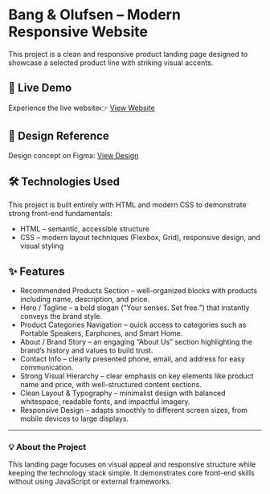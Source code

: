# Bang & Olufsen – Modern Responsive Website
This project is a clean and responsive product landing page designed to showcase a selected product line with striking visual accents.

## 🚀 Live Demo
Experience the live website👉 [View Website](https://Oksigenka.github.io/bang-olufsen/)

## 🎨 Design Reference
Design concept on Figma: [View Design](https://www.figma.com/design/DtkQmQ797hk0nI4KfMi2Uq/BOSE-New-Version?node-id=6817-212&t=zqTqtylMSbcJsGaU-0)


## 🛠 Technologies Used
This project is built entirely with HTML and modern CSS to demonstrate strong front-end fundamentals:

- HTML – semantic, accessible structure
- CSS – modern layout techniques (Flexbox, Grid), responsive design, and visual styling

## ✨ Features
- Recommended Products Section – well-organized blocks with products including name, description, and price.
- Hero / Tagline – a bold slogan (“Your senses. Set free.”) that instantly conveys the brand style.
- Product Categories Navigation – quick access to categories such as Portable Speakers, Earphones, and Smart Home.
- About / Brand Story – an engaging “About Us” section highlighting the brand’s history and values to build trust.
- Contact Info – clearly presented phone, email, and address for easy communication.
- Strong Visual Hierarchy – clear emphasis on key elements like product name and price, with well-structured content sections.
- Clean Layout & Typography – minimalist design with balanced whitespace, readable fonts, and impactful imagery.
- Responsive Design – adapts smoothly to different screen sizes, from mobile devices to large displays.

---

### 💡 About the Project
This landing page focuses on visual appeal and responsive structure while keeping the technology stack simple.
It demonstrates core front-end skills without using JavaScript or external frameworks.
